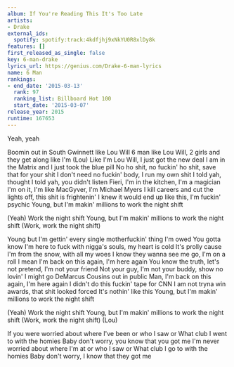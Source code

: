 ```yaml
---
album: If You're Reading This It's Too Late
artists:
- Drake
external_ids:
  spotify: spotify:track:4kdfjhj9xNkYU0R8xlDy8k
features: []
first_released_as_single: false
key: 6-man-drake
lyrics_url: https://genius.com/Drake-6-man-lyrics
name: 6 Man
rankings:
- end_date: '2015-03-13'
  rank: 97
  ranking_list: Billboard Hot 100
  start_date: '2015-03-07'
release_year: 2015
runtime: 167653
---
```

Yeah, yeah


Boomin out in South Gwinnett like Lou Will
6 man like Lou Will, 2 girls and they get along like I'm (Lou)
Like I'm Lou Will, I just got the new deal
I am in the Matrix and I just took the blue pill
No ho shit, no fuckin' ho shit, save that for your shit
I don't need no fuckin' body, I run my own shit
I told yah, thought I told yah, you didn't listen
Fieri, I'm in the kitchen, I'm a magician
I'm on it, I'm like MacGyver, I'm Michael Myers
I kill careers and cut the lights off, this shit is frightenin'
I knew it would end up like this, I'm fuckin' psychic
Young, but I'm makin' millions to work the night shift


(Yeah) Work the night shift
Young, but I'm makin' millions to work the night shift
(Work, work the night shift)


Young but I'm gettin' every single motherfuckin' thing I'm owed
You gotta know
I'm here to fuck with nigga's souls, my heart is cold
It's prolly cause I'm from the snow, with all my woes
I know they wanna see me go, I'm on a roll
I mean I'm back on this again, I'm here again
You know the truth, let's not pretend, I'm not your friend
Not your guy, I'm not your buddy, show no lovin'
I might go DeMarcus Cousins out in public
Man, I'm back on this again, I'm here again
I didn't do this fuckin' tape for CNN
I am not tryna win awards, that shit looked forced
It's nothin' like this
Young, but I'm makin' millions to work the night shift


(Yeah) Work the night shift
Young, but I'm makin' millions to work the night shift
(Work, work the night shift)
(Lou)


If you were worried about where
I've been or who I saw or
What club I went to with the homies
Baby don't worry, you know that you got me
I'm never worried about where
I'm at or who I saw or
What club I go to with the homies
Baby don't worry, I know that they got me
